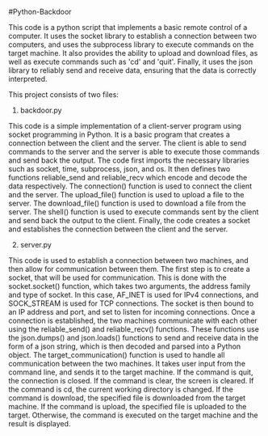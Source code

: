 #Python-Backdoor

This code is a python script that implements a basic remote control of a computer. It uses the socket library to establish a connection between two computers, and uses the subprocess library to execute commands on the target machine. It also provides the ability to upload and download files, as well as execute commands such as 'cd' and 'quit'. Finally, it uses the json library to reliably send and receive data, ensuring that the data is correctly interpreted.

This project consists of two files:

1. backdoor.py

This code is a simple implementation of a client-server program using socket programming in Python.
It is a basic program that creates a connection between the client and the server.
The client is able to send commands to the server and the server is able to execute those commands and send back the output.
The code first imports the necessary libraries such as socket, time, subprocess, json, and os.
It then defines two functions reliable_send and reliable_recv which encode and decode the data respectively.
The connection() function is used to connect the client and the server.
The upload_file() function is used to upload a file to the server.
The download_file() function is used to download a file from the server.
The shell() function is used to execute commands sent by the client and send back the output to the client.
Finally, the code creates a socket and establishes the connection between the client and the server.

2. server.py

This code is used to establish a connection between two machines, and then allow for communication between them. The first step is to create a socket, that will be used for communication. This is done with the socket.socket() function, which takes two arguments, the address family and type of socket. In this case, AF_INET is used for IPv4 connections, and SOCK_STREAM is used for TCP connections. The socket is then bound to an IP address and port, and set to listen for incoming connections.
Once a connection is established, the two machines communicate with each other using the reliable_send() and reliable_recv() functions. These functions use the json.dumps() and json.loads() functions to send and receive data in the form of a json string, which is then decoded and parsed into a Python object.
The target_communication() function is used to handle all communication between the two machines. It takes user input from the command line, and sends it to the target machine. If the command is quit, the connection is closed. If the command is clear, the screen is cleared. If the command is cd, the current working directory is changed. If the command is download, the specified file is downloaded from the target machine. If the command is upload, the specified file is uploaded to the target. Otherwise, the command is executed on the target machine and the result is displayed.
